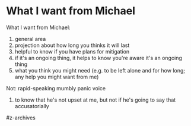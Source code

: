 # What I want from Michael


What I want from Michael:
1) general area
2) projection about how long you thinks it will last
3) helpful to know if you have plans for mitigation
4) if it's an ongoing thing, it helps to know you're aware it's an ongoing thing
5) what you think you might need (e.g. to be left alone and for how long; any help you might want from me)

Not: rapid-speaking mumbly panic voice

1) to know that he's not upset at me, but not if he's going to say that accusatorially 

#z-archives
